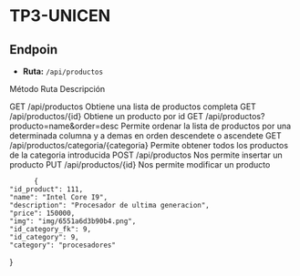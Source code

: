 # TP3-UNICEN

## Endpoin

- **Ruta:** `/api/productos`

Método  Ruta                    Descripción                     

 GET     /api/productos           Obtiene una lista de productos completa 
 GET     /api/productos/{id}        Obtiene un producto por id
 GET     /api/productos?producto=name&order=desc  Permite ordenar la lista de productos por una determinada columna y a demas en orden descendete o ascendete
 GET     /api/productos/categoria/{categoria} Permite obtener todos los productos de la categoria introducida
 POST    /api/productos Nos permite insertar un producto
 PUT     /api/productos/{id} Nos permite modificar un producto
 
          {
    "id_product": 111,
    "name": "Intel Core I9",
    "description": "Procesador de ultima generacion",
    "price": 150000,
    "img": "img/6551a6d3b90b4.png",
    "id_category_fk": 9,
    "id_category": 9,
    "category": "procesadores"
}
